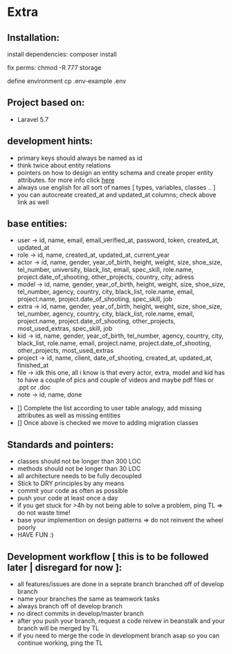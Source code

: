 # Extra

## Installation:

install dependencies:
    composer install

fix perms:
    chmod -R 777 storage

define environment
    cp .env-example .env

## Project based on:

* Laravel 5.7

## development hints:

* primary keys should always be named as id
* think twice about entity relations
* pointers on how to design an entity schema and create proper entity attributes. for more info click [here](https://laravel.com/docs/5.7/migrations)
* always use english for all sort of names [ types, variables, classes .. ]
* you can autocreate created_at and updated_at columns; check above link as well

## base entities:

* user -> id, name, email, email_verified_at, password, token, created_at, updated_at
* role -> id, name, created_at, updated_at, current_year
* actor -> id, name, gender, year_of_birth, height, weight, size, shoe_size, tel_number, university, black_list, email, spec_skill, role.name, project.date_of_shooting, other_projects, country, city, adress
* model -> id, name, gender, year_of_birth, height, weight, size, shoe_size, tel_number, agency, country, city, black_list, role.name, email, project.name, project.date_of_shooting, spec_skill, job
* extra -> id, name, gender, year_of_birth, height, weight, size, shoe_size, tel_number, agency, country, city, black_list, role.name, email, project.name, project.date_of_shooting, other_projects, most_used_extras, spec_skill, job
* kid -> id, name, gender, year_of_birth, tel_number, agency, country, city, black_list, role.name, email, project.name, project.date_of_shooting, other_projects, most_used_extras
* project -> id, name, client, date_of_shooting, created_at, updated_at, finished_at
* file -> idk this one, all i know is that every actor, extra, model and kid has to have a couple of pics and couple of videos and maybe pdf files or .ppt or .doc
* note -> id, name, done


- [] Complete the list according to user table analogy, add missing attributes as well as missing entities
- [] Once above is checked we move to adding migration classes


## Standards and pointers:

* classes should not be longer than 300 LOC
* methods should not be longer than 30 LOC
* all architecture needs to be fully decoupled
* Stick to DRY principles by any means
* commit your code as often as possible
* push your code at least once a day
* if you get stuck for >4h by not being able to solve a problem, ping TL => do not waste time!
* base your implemention on design patterns => do not reinvent the wheel poorly
* HAVE FUN :)

## Development workflow [ this is to be followed later | disregard for now ]:

* all features/issues are done in a seprate branch branched off of develop branch
* name your branches the same as teamwork tasks
* always branch off of develop branch
* no direct commits in develop/master branch
* after you push your branch, request a code reivew in beanstalk and your branch will be merged by TL
* if you need to merge the code in development branch asap so you can continue working, ping the TL
